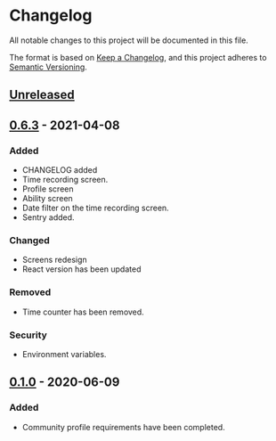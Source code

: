 # Changelog

All notable changes to this project will be documented in this file.

The format is based on [Keep a Changelog](https://keepachangelog.com/en/0.5.3/),
and this project adheres to [Semantic Versioning](https://semver.org/spec/v2.0.0.html).

## [Unreleased]

## [0.6.3] - 2021-04-08

### Added

- CHANGELOG added
- Time recording screen.
- Profile screen
- Ability screen
- Date filter on the time recording screen.
- Sentry added.

### Changed

- Screens redesign
- React version has been updated

### Removed

- Time counter has been removed.

### Security

- Environment variables.

## [0.1.0] - 2020-06-09

### Added

- Community profile requirements have been completed.

[Unreleased]: https://github.com/faelfer/bttr-client-react/compare/v0.6.3...HEAD
[0.6.3]: https://github.com/faelfer/bttr-client-react/compare/v0.1.0...v0.6.3
[0.1.0]: https://github.com/faelfer/bttr-client-react/releases/tag/v0.1.0
